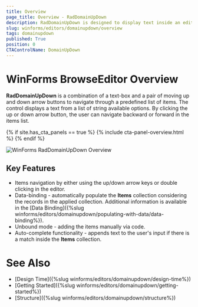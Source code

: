 ```yaml
---
title: Overview
page_title: Overview - RadDomainUpDown
description: RadDomainUpDown is designed to display text inside an editor like a text-box and sets a text string from a list of choices. 
slug: winforms/editors/domainupdown/overview
tags: domainupdown
published: True
position: 0 
CTAControlName: DomainUpDown
---
```


# WinForms BrowseEditor Overview
 
**RadDomainUpDown** is a combination of a text-box and a pair of moving up and down arrow buttons to navigate through a predefined list of items. The control displays a text from a list of string available options. By clicking the up or down arrow button, the user can navigate backward or forward in the items list.

{% if site.has_cta_panels == true %}
{% include cta-panel-overview.html %}
{% endif %}

![WinForms RadDomainUpDown Overview](images/domainupdown-overview001.gif)

## Key Features

* Items navigation by either using the up/down arrow keys or double clicking in the editor.
* Data-binding - automatically populate the **Items** collection considering the records in the applied collection. Additional information is available in the [Data Binding]({%slug winforms/editors/domainupdown/populating-with-data/data-binding%}).
* Unbound mode - adding the items manually via code.
* Auto-complete functionality - appends text to the user's input if there is a match inside the **Items** collection.


# See Also

* [Design Time]({%slug winforms/editors/domainupdown/design-time%}) 
* [Getting Started]({%slug winforms/editors/domainupdown/getting-started%})
* [Structure]({%slug winforms/editors/domainupdown/structure%})
